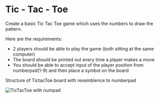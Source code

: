 # Tic - Tac - Toe

Create a basic Tic Tac Toe game which uses the numbers to draw the pattern.

Here are the requirements:

* 2 players should be able to play the game (both sitting at the same computer)
* The board should be printed out every time a player makes a move
* You should be able to accept input of the player position from numberpad(1-9) and then place a symbol on the board

Structure of TictacToe board with resemblence to numberpad

![TicTacToe with numpad](/Challenges/TicTacToeGame/tictactoe.jpeg)
